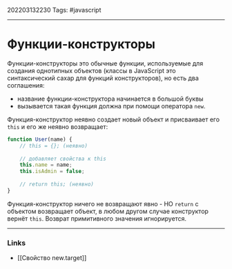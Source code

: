 202203132230
Tags: #javascript 

--- 
# Функции-конструкторы
Функции-конструкторы это обычные функции, используемые для создания однотипных объектов (классы в JavaScript это синтаксический сахар для функций конструкторов), но есть два соглашения:
- название функции-конструктора начинается в большой буквы
- вызывается такая функция должна при помощи оператора `new`.

Функция-конструктор неявно создает новый объект и присваивает его `this` и его же неявно возвращает:

```js
function User(name) {
	// this = {}; (неявно)
	
	// добавляет свойства к this 
	this.name = name;
	this.isAdmin = false; 
	
	// return this; (неявно)
}
```

Функция-конструктор ничего не возвращают явно - НО `return` с объектом возвращает объект, в любом другом случае конструктор вернёт `this`. Возврат примитивного значения игнорируется.

--- 
### Links
- [[Свойство new.target]]